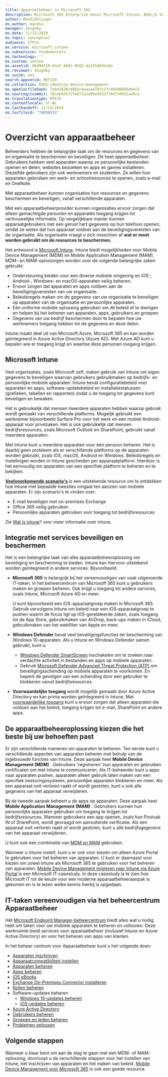 ```yaml
---
title: Apparaatbeheer in Microsoft 365
description: Microsoft 365 Enterprise bevat Microsoft Intune. Bekijk hoe op welke manier Intune Mobile Device Management en Mobile Application Management biedt voor uw organisatie. Lees algemene scenario's en gebruik Intune om Microsoft 365 in uw omgeving te implementeren.
author: MandiOhlinger
ms.author: mandia
manager: dougeby
ms.date: 11/13/2019
ms.topic: conceptual
audience: ITPro
ms.service: microsoft-intune
ms.subservice: fundamentals
ms.technology: ''
ms.custom: intune
ms.assetid: 0649d310-43a7-4b01-85d2-da255d03e1da
ms.reviewer: dougeby
ms.suite: ems
search.appverid: MET150
ms.collection: M365-identity-device-management
ms.openlocfilehash: 7ab41026cd9b2ceeaaa478fc27c984d0d89db4c5
ms.sourcegitcommit: 78cebd3571fed72a3a99e9d33770ef3d932ae8ca
ms.translationtype: MTE75
ms.contentlocale: nl-NL
ms.lasthandoff: 11/13/2019
ms.locfileid: "74058531"
---
```

# <a name="device-management-overview"></a>Overzicht van apparaatbeheer

Beheerders hebben de belangrijke taak om de resources en gegevens van en organisatie te beschermen en beveiligen. Dit heet *apparaatbeheer*. Gebruikers hebben veel apparaten waarop ze persoonlijke bestanden openen en delen, websites bezoeken en apps en games installeren. Diezelfde gebruikers zijn ook werknemers en studenten. Ze willen hun apparaten gebruiken om werk- en schoolresources te openen, zoals e-mail en OneNote.

Met apparaatbeheer kunnen organisaties hun resources en gegevens beschermen en beveiligen, vanaf verschillende apparaten.

Met een apparaatbeheerprovider kunnen organisaties ervoor zorgen dat alleen gemachtigde personen en apparaten toegang krijgen tot vertrouwelijke informatie. Op vergelijkbare manier kunnen apparaatgebruikers met een gerust hart gegevens op hun telefoon openen, omdat ze weten dat hun apparaat voldoet aan de beveiligingsvereisten van de organisatie. Als organisatie vraagt u zich misschien af **wat er moet worden gebruikt om de resources te beschermen.**

Het antwoord is [Microsoft Intune](what-is-intune.md). Intune biedt mogelijkheden voor Mobile Device Management (MDM) en Mobile Application Management (MAM). MDM- en MAM-oplossingen worden voor de volgende belangrijke zaken gebruikt:

- Ondersteuning bieden voor een diverse mobiele omgeving en iOS-, Android-, Windows- en macOS-apparaten veilig beheren.
- Ervoor zorgen dat apparaten en apps voldoen aan de beveiligingsvereisten van uw organisatie.
- Beleidsregels maken om de gegevens van uw organisatie te beveiligen op apparaten van de organisatie en persoonlijke apparaten.
- Eén uniforme mobiele oplossing gebruiken om dit beleid af te dwingen en helpen bij het beheren van apparaten, apps, gebruikers en groepen.
- Gegevens van uw bedrijf beschermen door te bepalen hoe uw werknemers toegang hebben tot de gegevens en deze delen.

Intune maakt deel uit van Microsoft Azure, Microsoft 365 en kan worden geïntegreerd in Azure Active Directory (Azure AD). Met Azure AD kunt u bepalen wie er toegang krijgt en waartoe deze personen toegang krijgen.

## <a name="microsoft-intune"></a>Microsoft Intune

Veel organisaties, zoals Microsoft zelf, maken gebruik van Intune om eigen gegevens te beveiligen waarvan gebruikers gebruikmaken op bedrijfs- en persoonlijke mobiele apparaten. Intune bevat configuratiebeleid voor apparaten en apps, software-updatebeleid en installatiestatussen (grafieken, tabellen en rapporten) zodat u de toegang tot gegevens kunt beveiligen en bewaken.

Het is gebruikelijk dat mensen meerdere apparaten hebben waarop gebruik wordt gemaakt van verschillende platforms. Mogelijk gebruikt een werknemer bijvoorbeeld Surface Pro voor het werk en een mobiel Android-apparaat voor privézaken. Het is ook gebruikelijk dat mensen bedrijfsresources, zoals Microsoft Outlook en SharePoint, gebruikt vanaf meerdere apparaten.

Met Intune kunt u meerdere apparaten voor één persoon beheren. Het is daarbij geen probleem als er verschillende platforms op de apparaten worden gebruikt, zoals iOS, macOS, Android en Windows. Beleidsregels en instellingen worden in Intune gescheiden per apparaatplatform. Hierdoor is het eenvoudig om apparaten van een specifiek platform te beheren en te bekijken.

**[Veelvoorkomende scenario's](common-scenarios.md)** is een uitstekende resource om te ontdekken hoe Intune met bepaalde kwesties omgaat ten aanzien van mobiele apparaten. Er zijn scenario's te vinden over:  

- E-mail beveiligen met on-premises Exchange
- Office 365 veilig gebruiken
- Persoonlijke apparaten gebruiken voor toegang tot bedrijfsresources

Zie [Wat is intune](what-is-intune.md)? voor meer informatie over intune.

## <a name="integration-with-secure-and-protect-services"></a>Integratie met services beveiligen en beschermen

Het is een belangrijke taak van elke apparaatbeheeroplossing om beveiliging en bescherming te bieden. Intune kan hiervoor uitstekend worden geïntegreerd in andere services. Bijvoorbeeld:

- **Microsoft 365** is belangrijk bij het vereenvoudigen van vaak uitgevoerde IT-taken. In het beheercentrum van Microsoft 365 kunt u gebruikers maken en groepen beheren. Ook krijgt u toegang tot andere services, zoals Intune, Microsoft Azure AD en meer.

  U kunt bijvoorbeeld een iOS-apparaatgroep maken in Microsoft 365. Gebruik vervolgens Intune om beleid naar een iOS-apparaatgroep te pushen waarin de focus ligt op iOS-gerelateerde zaken, zoals toegang tot de App Store, gebruikmaken van AirDrop, back-ups maken in iCloud, gebruikmaken van het webfilter van Apple en meer.

- **Windows Defender** bevat veel beveiligingsfuncties ter bescherming van Windows 10-apparaten. Als u Intune en Windows Defender samen gebruikt, kunt u:

  - [Windows Defender SmartScreen](../protect/endpoint-protection-windows-10.md) inschakelen om te zoeken naar verdachte activiteit in bestanden en apps op mobiele apparaten.
  - Gebruik [Microsoft Defender Advanced Threat Protection (ATP)](../protect/advanced-threat-protection.md) om beveiligingsschending op mobiele apparaten te voorkomen. En beperk de gevolgen van een schending door een gebruiker te blokkeren vanuit bedrijfsresources.

- **Voorwaardelijke toegang** wordt mogelijk gemaakt door Azure Active Directory en kan prima worden geïntegreerd in Intune. Met [voorwaardelijke toegang](../protect/conditional-access.md) kunt u ervoor zorgen dat alleen apparaten die voldoen aan het beleid, toegang krijgen tot e-mail, SharePoint en andere apps.

## <a name="choose-the-device-management-solution-thats-right-for-you"></a>De apparaatbeheeroplossing kiezen die het beste bij uw behoeften past

Er zijn verschillende manieren om apparaten te beheren. Ten eerste kunt u verschillende aspecten van apparaten beheren met behulp van de ingebouwde functies van Intune. Deze aanpak heet **Mobile Device Management (MDM)** . Gebruikers 'registreren' hun apparaten en gebruiken certificaten om met Intune te communiceren. Als IT-beheerder kunt u apps naar apparaten pushen, apparaten alleen gebruik laten maken van een specifiek besturingssysteem, persoonlijke apparaten blokkeren en meer. Als een apparaat ooit verloren raakt of wordt gestolen, kunt u ook alle gegevens van het apparaat verwijderen.

Bij de tweede aanpak beheert u de apps op apparaten. Deze aanpak heet **Mobile Application Management (MAM)** . Gebruikers kunnen hun persoonlijke apparaten gebruiken om toegang te krijgen tot bedrijfsresources. Wanneer gebruikers een app openen, zoals hun Postvak IN of SharePoint, wordt gevraagd om aanvullende verificatie. Als een apparaat ooit verloren raakt of wordt gestolen, kunt u alle bedrijfsgegevens van het apparaat verwijderen.

U kunt ook een combinatie van [MDM en MAM](byod-technology-decisions.md) gebruiken.

Wanneer u Intune instelt, kunt u er ook voor kiezen om alleen Azure Portal te gebruiken voor het beheren van apparaten. U kunt er daarnaast voor kiezen om zowel Intune als Microsoft 365 te gebruiken voor het beheren van apparaten. [Mobile Device Management migreren naar Intune via Azure Portal](https://www.microsoft.com/itshowcase/Article/Content/1042/Migrating-mobile-device-management-to-Intune-in-the-Azure-portal) is een Microsoft IT-casestudy. In deze casestudy is te zien hoe Microsoft IT tot de keuze voor een moderne apparaatbeheeraanpak is gekomen en is te lezen welke kennis hierbij is opgedaan.

## <a name="simplify-it-tasks-using-the-device-management-admin-center"></a>IT-taken vereenvoudigen via het beheercentrum Apparaatbeheer

Het [Microsoft Endpoint Manager-beheercentrum](https://go.microsoft.com/fwlink/?linkid=2109431) biedt alles wat u nodig hebt om taken voor uw mobiele apparaten te beheren en voltooien. Deze werkruimte biedt services voor apparaatbeheer (inclusief Intune en Azure Active Directory) en voor het beheren van apps van klanten.

In het beheer centrum voor Apparaatbeheer kunt u het volgende doen:

- [Apparaten inschrijven](../enrollment/device-enrollment.md)
- [Apparaatcompatibiliteit instellen](../protect/device-compliance-get-started.md)
- [Apparaten beheren](../remote-actions/device-management.md)
- [Apps beheren](../apps/app-management.md)  
- [iOS eBooks](../apps/vpp-ebooks-ios.md)  
- [Exchange On-Premises Connector installeren](../protect/exchange-connector-install.md)  
- [Rollen beheren](role-based-access-control.md)  
- Software-updates beheren
  - [Windows 10-updates beheren](../protect/windows-update-for-business-configure.md)  
  - [iOS-updates beheren](../protect/software-updates-ios.md)  
- [Azure Active Directory](https://docs.microsoft.com/azure/active-directory)  
- [Gebruikers beheren](https://docs.microsoft.com/azure/active-directory/fundamentals/add-users-azure-active-directory)
- [Groepen en leden beheren](https://docs.microsoft.com/azure/active-directory/fundamentals/active-directory-manage-groups)
- [Problemen oplossen](help-desk-operators.md)

## <a name="next-steps"></a>Volgende stappen

Wanneer u klaar bent om aan de slag te gaan met een MDM- of MAM-oplossing, doorloopt u de verschillende stappen voor het instellen van Intune, het inschrijven van apparaten en het maken van beleid. [Mobile Device Management voor Microsoft 365](https://docs.microsoft.com/microsoft-365/enterprise/mobility-infrastructure) is ook een goede resource.
